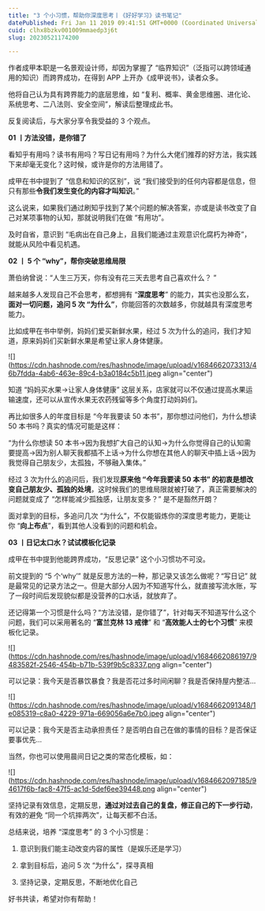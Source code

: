```yaml
---
title: "3 个小习惯，帮助你深度思考丨《好好学习》读书笔记"
datePublished: Fri Jan 11 2019 09:41:51 GMT+0000 (Coordinated Universal Time)
cuid: clhx8bzkv001009mmaedp3j6t
slug: 20230521174200

---
```


作者成甲本职是一名景观设计师，却因为掌握了 “临界知识”（泛指可以跨领域通用的知识）而跨界成功，在得到 APP 上开办《成甲说书》，读者众多。

他将自己认为具有跨界能力的底层思维，如 “复利、概率、黄金思维圈、进化论、系统思考、二八法则、安全空间”，解读后整理成此书。

反复阅读后，与大家分享令我受益的 3 个观点。

**01 丨方法没错，是你错了**

看知乎有用吗？读书有用吗？写日记有用吗？为什么大佬们推荐的好方法，我实践下来却毫无变化？这时候，或许是你的方法用错了。

成甲在书中提到了 “信息和知识的区别”，说 “我们接受到的任何内容都是信息，但只有那些**令我们发生变化的内容才叫知识**。”

这么说来，如果我们通过刷知乎找到了某个问题的解决答案，亦或是读书改变了自己对某项事物的认知，那就说明我们在做 “有用功”。

及时自省，意识到 “毛病出在自己身上，且我们能通过主观意识化腐朽为神奇”，就能从风险中看见机遇。

**02 丨 5 个 “why”，帮你突破思维局限**

萧伯纳曾说：“人生三万天，你有没有花三天去思考自己喜欢什么？ ”

越来越多人发现自己不会思考，都想拥有 “**深度思考**” 的能力，其实也没那么玄，**面对一切问题，追问 5 次 “为什么”**，你能回答的次数越多，你就越具有深度思考能力。

比如成甲在书中举例，妈妈们爱买新鲜水果，经过 5 次为什么的追问，我们才知道，原来妈妈们买新鲜水果是希望让家人身体健康。

![](https://cdn.hashnode.com/res/hashnode/image/upload/v1684662073313/46b7fdda-4ab6-463e-89c4-b3a0184c5b11.jpeg align="center")

知道 “妈妈买水果→让家人身体健康” 这层关系，店家就可以不仅通过提高水果运输速度，还可以从宣传水果无农药残留等多个角度打动妈妈们。

再比如很多人的年度目标是 “今年我要读 50 本书”，那你想过问他们，为什么想读 50 本书吗？真实的情况可能是这样：

“为什么你想读 50 本书→因为我想扩大自己的认知→为什么你觉得自己的认知需要提高→因为别人聊天我都插不上话→为什么你想在其他人的聊天中插上话→因为我觉得自己朋友少，太孤独，不够融入集体。”

经过 3 次为什么的追问后，我们发现**原来他 “今年我要读 50 本书” 的初衷是想改变自己朋友少、孤独的处境**，这时候我们的思维局限就被打破了，真正需要解决的问题就变成了 “怎样能减少孤独感，让朋友变多？” 是不是豁然开朗？

面对拿到的目标，多追问几次 “为什么”，不仅能锻炼你的深度思考能力，更能让你 “**向上布点**”，看到其他人没看到的问题和机会。

**03 丨日记太口水？试试模板化记录**

成甲在书中提到他能跨界成功，“反思记录” 这个小习惯功不可没。

前文提到的 “5 个‘why’” 就是反思方法的一种，那记录又该怎么做呢？“写日记” 就是最常见的记录方法之一。但是大部分人因为不知道写什么，就直接写流水账，写了一段时间后发现貌似都是没营养的口水话，就放弃了。

还记得第一个习惯是什么吗？“方法没错，是你错了”，针对每天不知道写什么这个问题，我们可以采用著名的 “**富兰克林 13 戒律**” 和 “**高效能人士的七个习惯**” 来模板化记录。

![](https://cdn.hashnode.com/res/hashnode/image/upload/v1684662086197/9483582f-2546-454b-b71b-539f9b5c8337.png align="center")

可以记录：我今天是否暴饮暴食？我是否花过多时间闲聊？我是否保持屋内整洁...

![](https://cdn.hashnode.com/res/hashnode/image/upload/v1684662091348/1e085319-c8a0-4229-971a-669056a6e7b0.jpeg align="center")

可以记录：我今天是否主动承担责任？是否明白自己在做的事情的目标？是否保证要事优先...

当然，你也可以使用晨间日记之类的常态化模板，如：

![](https://cdn.hashnode.com/res/hashnode/image/upload/v1684662097185/94617f6b-fac8-47f5-ac1d-5def6ee39448.png align="center")

坚持记录有效信息，定期反思，**通过对过去自己的复盘，修正自己的下一步行动**，有效的避免 “同一个坑摔两次”，让每天都不白活。

总结来说，培养 “深度思考” 的 3 个小习惯是：

1. 意识到我们能主动改变内容的属性（是娱乐还是学习）
    
2. 拿到目标后，追问 5 次 “为什么”，探寻真相
    
3. 坚持记录，定期反思，不断地优化自己
    

好书共读，希望对你有帮助！